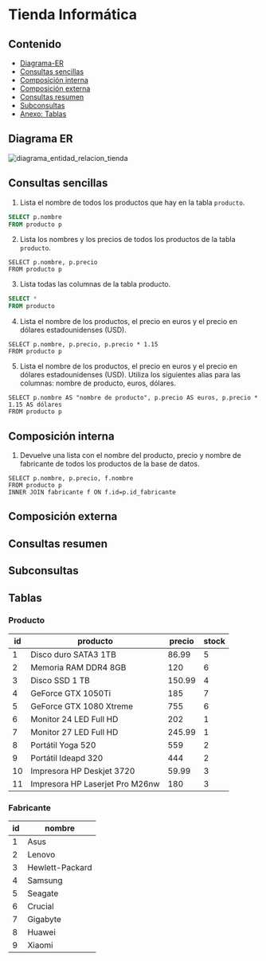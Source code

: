 # Tienda Informática

## Contenido

  - [Diagrama-ER](#diagrama-er)
  - [Consultas sencillas](#consultas-sencillas)
  - [Composición interna](#composición-interna)
  - [Composición externa](#composición-externa)
  - [Consultas resumen](#consultas-resumen)
  - [Subconsultas](#subconsultas)
  - [Anexo: Tablas](#tablas)

## Diagrama ER

![diagrama_entidad_relacion_tienda](../diagramas-entidad-relación/tienda.png)

## Consultas sencillas

1. Lista el nombre de todos los productos que hay en la tabla `producto`.

```sql
SELECT p.nombre
FROM producto p
```

2. Lista los nombres y los precios de todos los productos de la tabla `producto`.

```
SELECT p.nombre, p.precio
FROM producto p
```

3. Lista todas las columnas de la tabla producto.

```sql
SELECT *
FROM producto
```

4. Lista el nombre de los productos, el precio en euros y el precio en dólares estadounidenses (USD).

```
SELECT p.nombre, p.precio, p.precio * 1.15
FROM producto p
```

5. Lista el nombre de los productos, el precio en euros y el precio en dólares estadounidenses (USD). Utiliza los siguientes alias para las columnas: nombre de producto, euros, dólares.

```
SELECT p.nombre AS "nombre de producto", p.precio AS euros, p.precio * 1.15 AS dólares
FROM producto p
```


## Composición interna

1. Devuelve una lista con el nombre del producto, precio y nombre de fabricante de todos los productos de la base de datos.

```
SELECT p.nombre, p.precio, f.nombre
FROM producto p
INNER JOIN fabricante f ON f.id=p.id_fabricante
```

## Composición externa

## Consultas resumen

## Subconsultas

## Tablas

### Producto

| id  | producto                            | precio  | stock |
|-----|-------------------------------------|---------|--------|
| 1   | Disco duro SATA3 1TB                | 86.99   | 5      |
| 2   | Memoria RAM DDR4 8GB                | 120     | 6      |
| 3   | Disco SSD 1 TB                      | 150.99  | 4      |
| 4   | GeForce GTX 1050Ti                  | 185     | 7      |
| 5   | GeForce GTX 1080 Xtreme             | 755     | 6      |
| 6   | Monitor 24 LED Full HD              | 202     | 1      |
| 7   | Monitor 27 LED Full HD              | 245.99  | 1      |
| 8   | Portátil Yoga 520                   | 559     | 2      |
| 9   | Portátil Ideapd 320                 | 444     | 2      |
| 10  | Impresora HP Deskjet 3720           | 59.99   | 3      |
| 11  | Impresora HP Laserjet Pro M26nw     | 180     | 3      |


### Fabricante
| id  | nombre           |
|-----|------------------|
| 1   | Asus             |
| 2   | Lenovo           |
| 3   | Hewlett-Packard  |
| 4   | Samsung          |
| 5   | Seagate          |
| 6   | Crucial          |
| 7   | Gigabyte         |
| 8   | Huawei           |
| 9   | Xiaomi           |
